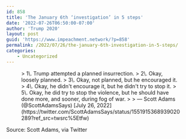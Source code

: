 ```yaml
---
id: 858
title: 'The January 6th ‘investigation’ in 5 steps'
date: '2022-07-26T06:50:00-07:00'
author: 'Trump 2020'
layout: post
guid: 'https://www.impeachment.network/?p=858'
permalink: /2022/07/26/the-january-6th-investigation-in-5-steps/
categories:
    - Uncategorized
---
```


<figure class="wp-block-embed is-type-rich is-provider-twitter wp-block-embed-twitter"><div class="wp-block-embed__wrapper">> 1\. Trump attempted a planned insurrection.  
> 2\. Okay, loosely planned.  
> 3\. Okay, not planned, but he encouraged it.  
> 4\. Okay, he didn't encourage it, but he didn't try to stop it.  
> 5\. Okay, he did try to stop the violence, but he should have done more, and sooner, during fog of war.
> 
> — Scott Adams (@ScottAdamsSays) [July 26, 2022](https://twitter.com/ScottAdamsSays/status/1551915368939020289?ref_src=twsrc%5Etfw)

<script async="" charset="utf-8" src="https://platform.twitter.com/widgets.js"></script></div></figure>Source: Scott Adams, via Twitter